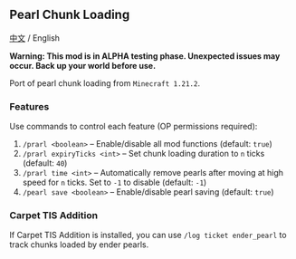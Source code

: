 ## Pearl Chunk Loading

[中文](https://github.com/Crystal0404/PearlChunkLoading) / English

**Warning: This mod is in ALPHA testing phase. Unexpected issues may occur. Back up your world before use.**

Port of pearl chunk loading from `Minecraft 1.21.2`.

### Features

Use commands to control each feature (OP permissions required):

1. `/prarl <boolean>` – Enable/disable all mod functions (default: `true`)
2. `/prarl expiryTicks <int>` – Set chunk loading duration to `n` ticks (default: `40`)
3. `/prarl time <int>` – Automatically remove pearls after moving at high speed for `n` ticks. Set to `-1` to disable (default: `-1`)
4. `/pearl save <boolean>` – Enable/disable pearl saving (default: `true`)

### Carpet TIS Addition

If Carpet TIS Addition is installed, you can use `/log ticket ender_pearl` to track chunks loaded by ender pearls.  
